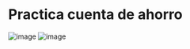 # Practica cuenta de ahorro
![image](https://github.com/Francisco890890/Practica_Gestion_de_ahorro/assets/147675133/92f1b639-6a95-4739-8259-6f3aa9677ce7)
![image](https://github.com/Francisco890890/Practica_Gestion_de_ahorro/assets/147675133/ad9ce035-43d1-447d-b002-d1534c3b1c07)
